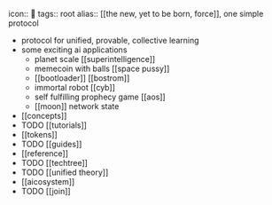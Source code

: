icon:: 🔵
tags:: root
alias:: [[the new, yet to be born, force]], one simple protocol

- protocol for unified, provable, collective learning
- some exciting ai applications
	- planet scale [[superintelligence]]
	- memecoin with balls [[space pussy]]
	- [[bootloader]] [[bostrom]]
	- immortal robot [[cyb]]
	- self fulfilling prophecy game [[aos]]
	- [[moon]] network state
- [[concepts]]
- TODO [[tutorials]]
- [[tokens]]
- TODO [[guides]]
- [[reference]]
- TODO [[techtree]]
- TODO [[unified theory]]
- [[aicosystem]]
- TODO [[join]]